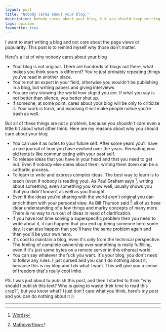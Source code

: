 ```yaml
---
layout: post
title: "Nobody cares about your blog."
description: Nobody cares about your blog, but you should keep writing!
tags: opinion
favourite: true
---
```


I want to start writing a blog and not care about the page views or popularity. This post is to remind myself why those don't matter. 

Here's a list of why nobody cares about your blog

- Your blog is not original. There are hundreds of blogs out there, what makes you think yours is different? You're just probably repeating things you've read in another place. 
- You're not an expert in your field, otherwise you wouldn't be publishing in a blog, but writing papers and giving interviews.
- You are only showing the world how stupid you are. If what you say is not better than silence, you better shut up.
- If someone, at some point, cares about your blog will be only to criticize it. Your work is trash, and exposing it will make people notice you're trash as well.

But all of these things are not a problem, because you shouldn't care even a little bit about what other think. Here are my reasons about why you should care about your blog

- You can use it as notes to your future self. After some years you'll have a nice journal of how you have evolved over the years. Rereading your old texts is like communicating with your past self.
- To release ideas that you have in your head and that you need to get out. Even if nobody else cares about them, writing them down can be a cathartic process.
- To learn to write and express complex ideas. The best way to learn is to teach (even if nobody is reading you). As Paul Graham says [^1], writing about something, even something you know well, usually shows you that you didn't know it as well as you thought.
- Even if the ideas you're sharing with the world aren't original you can enrich them with your personal view. As Bill Thurson said [^2] all of us have clear understanding of a few things and murky concepts of many more. There is no way to run out of ideas in need of clarification.
- If you have lost time solving a superspecific problem then you need to write about it, it can happen that you end up being someone hero some day. It can also happen that you'll have the same problem again and then you'll be your own hero.
- It's cool to maintain a blog, even it's only from the technical perspective. The feeling of complete ownership over something is really fulfilling, even if it's just some bytes on a remote server in this ethereal world.
- You can say whatever the fuck you want. It's your blog, you don't need to follow any rules. I just cursed and you can't do nothing about it, because this is my blog and I do what I want. This will give you a sense of freedom that's really cool imho.

PS. I was just about to publish this post, and then I started to think "why should I publish this text? Who is going to waste their time to read this crap?", but you know what? I just don't care what you think, here's my post and you can do nothing about it :)

---

[^1]: [Words](http://paulgraham.com/words.html)
[^2]: [Mathoverflow](https://mathoverflow.net/a/44213)